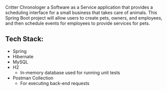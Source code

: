 Critter Chronologer a Software as a Service application that provides a scheduling interface for a small business that takes care of animals. This Spring Boot project will allow users to create pets, owners, and employees, and then schedule events for employees to provide services for pets.


## Tech Stack:

* Spring
* Hibernate
* MySQL
* H2
    * In-memory database used for running unit tests
* Postman Collection
  * For executing back-end requests
 
